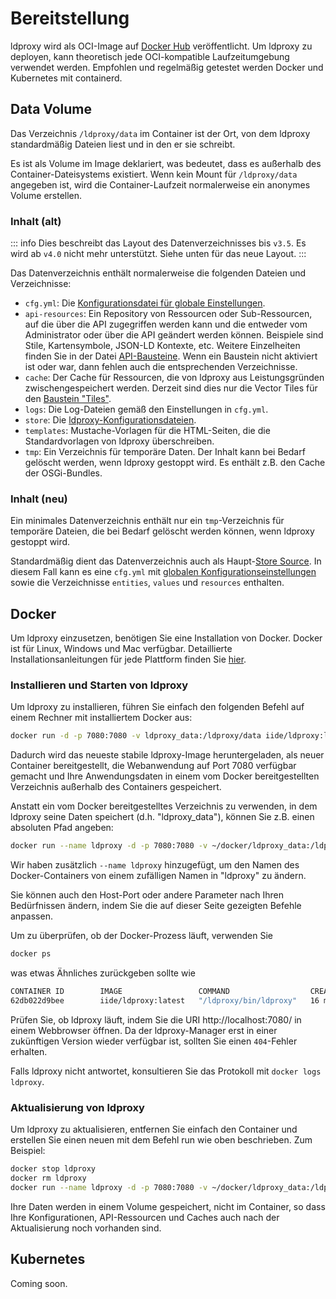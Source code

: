 # Bereitstellung

ldproxy wird als OCI-Image auf [Docker Hub](https://hub.docker.com/r/iide/ldproxy/) veröffentlicht. Um ldproxy zu deployen, kann theoretisch jede OCI-kompatible Laufzeitumgebung verwendet werden. Empfohlen und regelmäßig getestet werden Docker und Kubernetes mit containerd.

## Data Volume

Das Verzeichnis `/ldproxy/data` im Container ist der Ort, von dem ldproxy standardmäßig Dateien liest und in den er sie schreibt.

Es ist als Volume im Image deklariert, was bedeutet, dass es außerhalb des Container-Dateisystems existiert. Wenn kein Mount für `/ldproxy/data` angegeben ist, wird die Container-Laufzeit normalerweise ein anonymes Volume erstellen.

### Inhalt (alt)

::: info
Dies beschreibt das Layout des Datenverzeichnisses bis `v3.5`. Es wird ab `v4.0` nicht mehr unterstützt. Siehe unten für das neue Layout.
:::

Das Datenverzeichnis enthält normalerweise die folgenden Dateien und Verzeichnisse:

- `cfg.yml`: Die [Konfigurationsdatei für globale Einstellungen](20-configuration/README.md).
- `api-resources`: Ein Repository von Ressourcen oder Sub-Ressourcen, auf die über die API zugegriffen werden kann und die entweder vom Administrator oder über die API geändert werden können. Beispiele sind Stile, Kartensymbole, JSON-LD Kontexte, etc. Weitere Einzelheiten finden Sie in der Datei [API-Bausteine](../services/building-blocks/README.md). Wenn ein Baustein nicht aktiviert ist oder war, dann fehlen auch die entsprechenden Verzeichnisse.
- `cache`: Der Cache für Ressourcen, die von ldproxy aus Leistungsgründen zwischengespeichert werden. Derzeit sind dies nur die Vector Tiles für den [Baustein "Tiles"](../services/building-blocks/tiles.md).
- `logs`: Die Log-Dateien gemäß den Einstellungen in `cfg.yml`.
- `store`: Die [ldproxy-Konfigurationsdateien](20-configuration/10-store-new.md).
- `templates`: Mustache-Vorlagen für die HTML-Seiten, die die Standardvorlagen von ldproxy überschreiben.
- `tmp`: Ein Verzeichnis für temporäre Daten. Der Inhalt kann bei Bedarf gelöscht werden, wenn ldproxy gestoppt wird. Es enthält z.B. den Cache der OSGi-Bundles.

### Inhalt (neu)

Ein minimales Datenverzeichnis enthält nur ein `tmp`-Verzeichnis für temporäre Dateien, die bei Bedarf gelöscht werden können, wenn ldproxy gestoppt wird.

Standardmäßig dient das Datenverzeichnis auch als Haupt-[Store Source](20-configuration/10-store-new.md). In diesem Fall kann es eine `cfg.yml` mit [globalen Konfigurationseinstellungen](20-configuration/README.md) sowie die Verzeichnisse `entities`, `values` und `resources` enthalten.

## Docker

Um ldproxy einzusetzen, benötigen Sie eine Installation von Docker. Docker ist für Linux, Windows und Mac verfügbar. Detaillierte Installationsanleitungen für jede Plattform finden Sie [hier](https://docs.docker.com/).

### Installieren und Starten von ldproxy

Um ldproxy zu installieren, führen Sie einfach den folgenden Befehl auf einem Rechner mit installiertem Docker aus:

```bash
docker run -d -p 7080:7080 -v ldproxy_data:/ldproxy/data iide/ldproxy:latest
```

Dadurch wird das neueste stabile ldproxy-Image heruntergeladen, als neuer Container bereitgestellt, die Webanwendung auf Port 7080 verfügbar gemacht und Ihre Anwendungsdaten in einem vom Docker bereitgestellten Verzeichnis außerhalb des Containers gespeichert.

Anstatt ein vom Docker bereitgestelltes Verzeichnis zu verwenden, in dem ldproxy seine Daten speichert (d.h. "ldproxy_data"), können Sie z.B. einen absoluten Pfad angeben:

```bash
docker run --name ldproxy -d -p 7080:7080 -v ~/docker/ldproxy_data:/ldproxy/data iide/ldproxy:latest
```

Wir haben zusätzlich `--name ldproxy` hinzugefügt, um den Namen des Docker-Containers von einem zufälligen Namen in "ldproxy" zu ändern.

Sie können auch den Host-Port oder andere Parameter nach Ihren Bedürfnissen ändern, indem Sie die auf dieser Seite gezeigten Befehle anpassen.

Um zu überprüfen, ob der Docker-Prozess läuft, verwenden Sie

```bash
docker ps
```

was etwas Ähnliches zurückgeben sollte wie

```bash
CONTAINER ID        IMAGE                 COMMAND                  CREATED             STATUS              PORTS                    NAMES
62db022d9bee        iide/ldproxy:latest   "/ldproxy/bin/ldproxy"   16 minutes ago      Up 16 minutes       0.0.0.0:7080->7080/tcp   ldproxy
```

Prüfen Sie, ob ldproxy läuft, indem Sie die URI http://localhost:7080/ in einem Webbrowser öffnen. Da der ldproxy-Manager erst in einer zukünftigen Version wieder verfügbar ist, sollten Sie einen `404`-Fehler erhalten.

Falls ldproxy nicht antwortet, konsultieren Sie das Protokoll mit `docker logs ldproxy`.

### Aktualisierung von ldproxy

Um ldproxy zu aktualisieren, entfernen Sie einfach den Container und erstellen Sie einen neuen mit dem Befehl run wie oben beschrieben. Zum Beispiel:

```bash
docker stop ldproxy
docker rm ldproxy
docker run --name ldproxy -d -p 7080:7080 -v ~/docker/ldproxy_data:/ldproxy/data iide/ldproxy:latest
```

Ihre Daten werden in einem Volume gespeichert, nicht im Container, so dass Ihre Konfigurationen, API-Ressourcen und Caches auch nach der Aktualisierung noch vorhanden sind.

## Kubernetes

Coming soon.
